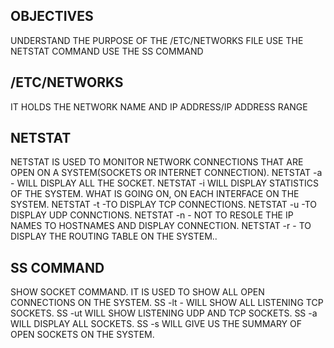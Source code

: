 OBJECTIVES
-
UNDERSTAND THE PURPOSE OF THE /ETC/NETWORKS FILE
USE THE NETSTAT COMMAND
USE THE SS COMMAND

/ETC/NETWORKS
--
IT HOLDS THE NETWORK NAME AND IP ADDRESS/IP ADDRESS RANGE

NETSTAT
--
NETSTAT IS USED TO MONITOR NETWORK CONNECTIONS THAT ARE OPEN ON A SYSTEM(SOCKETS OR INTERNET CONNECTION).
NETSTAT -a - WILL DISPLAY ALL THE SOCKET.
NETSTAT -i WILL DISPLAY STATISTICS OF THE SYSTEM. WHAT IS GOING ON, ON EACH INTERFACE ON THE SYSTEM.
NETSTAT -t -TO DISPLAY TCP CONNECTIONS.
NETSTAT -u -TO DISPLAY UDP CONNCTIONS.
NETSTAT -n - NOT TO RESOLE THE IP NAMES TO HOSTNAMES AND DISPLAY CONNECTION.
NETSTAT -r - TO DISPLAY THE ROUTING TABLE ON THE SYSTEM..

SS COMMAND
--
SHOW SOCKET COMMAND. IT IS USED TO SHOW ALL OPEN CONNECTIONS ON THE SYSTEM.
SS -lt - WILL SHOW ALL LISTENING TCP SOCKETS.
SS -ut WILL SHOW LISTENING UDP AND TCP SOCKETS.
SS -a WILL DISPLAY ALL SOCKETS.
SS -s WILL GIVE US THE SUMMARY OF OPEN SOCKETS ON THE SYSTEM.


